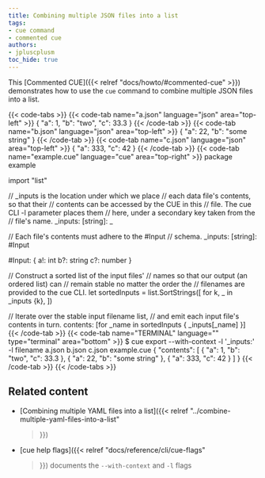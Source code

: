 ```yaml
---
title: Combining multiple JSON files into a list
tags:
- cue command
- commented cue
authors:
- jpluscplusm
toc_hide: true
---
```


This [Commented CUE]({{< relref "docs/howto/#commented-cue" >}}) demonstrates
how to use the `cue` command to combine multiple JSON files into a list.

{{< code-tabs >}}
{{< code-tab name="a.json" language="json"  area="top-left" >}}
{
    "a": 1,
    "b": "two",
    "c": 33.3
}
{{< /code-tab >}}
{{< code-tab name="b.json" language="json"  area="top-left" >}}
{
    "a": 22,
    "b": "some string"
}
{{< /code-tab >}}
{{< code-tab name="c.json" language="json"  area="top-left" >}}
{
    "a": 333,
    "c": 42
}
{{< /code-tab >}}
{{< code-tab name="example.cue" language="cue"  area="top-right" >}}
package example

import "list"

// _inputs is the location under which we place
// each data file's contents, so that their
// contents can be accessed by the CUE in this
// file. The cue CLI -l parameter places them
// here, under a secondary key taken from the
// file's name.
_inputs: [string]: _

// Each file's contents must adhere to the #Input
// schema.
_inputs: [string]: #Input

#Input: {
	a!: int
	b?: string
	c?: number
}

// Construct a sorted list of the input files'
// names so that our output (an ordered list) can
// remain stable no matter the order the
// filenames are provided to the cue CLI.
let sortedInputs = list.SortStrings([
	for k, _ in _inputs {k},
])

// Iterate over the stable input filename list,
// and emit each input file's contents in turn.
contents: [for _name in sortedInputs {
	_inputs[_name]
}]
{{< /code-tab >}}
{{< code-tab name="TERMINAL" language="" type="terminal" area="bottom" >}}
$ cue export --with-context -l '_inputs:' -l filename a.json b.json c.json example.cue
{
    "contents": [
        {
            "a": 1,
            "b": "two",
            "c": 33.3
        },
        {
            "a": 22,
            "b": "some string"
        },
        {
            "a": 333,
            "c": 42
        }
    ]
}
{{< /code-tab >}}
{{< /code-tabs >}}

## Related content

- [Combining multiple YAML files into a list]({{< relref
    "../combine-multiple-yaml-files-into-a-list"
  >}})
- [cue help flags]({{< relref
    "docs/reference/cli/cue-flags"
  >}}) documents the `--with-context` and `-l` flags
